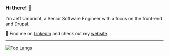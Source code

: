 ### Hi there! 👋

I'm Jeff Umbricht, a Senior Software Engineer with a focus on the front-end and Drupal.

👀 Find me on [LinkedIn](https://www.linkedin.com/in/jeffumbricht/) and check out my [website](https://jeffumbricht.com).

---

[![Top Langs](https://github-readme-stats.vercel.app/api/top-langs/?username=jeffumbricht&layout=compact&theme=monokai)](https://github.com/anuraghazra/github-readme-stats)
